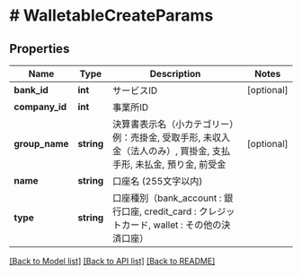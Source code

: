 # # WalletableCreateParams

## Properties

Name | Type | Description | Notes
------------ | ------------- | ------------- | -------------
**bank_id** | **int** | サービスID | [optional]
**company_id** | **int** | 事業所ID |
**group_name** | **string** | 決算書表示名（小カテゴリー）　例：売掛金, 受取手形, 未収入金（法人のみ）, 買掛金, 支払手形, 未払金, 預り金, 前受金 | [optional]
**name** | **string** | 口座名 (255文字以内) |
**type** | **string** | 口座種別（bank_account : 銀行口座, credit_card : クレジットカード, wallet : その他の決済口座） |

[[Back to Model list]](../../README.md#models) [[Back to API list]](../../README.md#endpoints) [[Back to README]](../../README.md)
